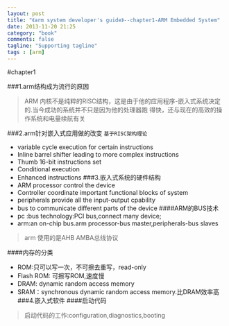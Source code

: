 ```yaml
---
layout: post
title: "《arm system developer's guide》--chapter1-ARM Embedded System"
date: 2013-11-20 21:25
category: "book"
comments: false
tagline: "Supporting tagline"
tags : [arm]
---
```


#chapter1

###1.arm结构成为流行的原因

> ARM 内核不是纯粹的RISC结构，这是由于他的应用程序-嵌入式系统决定的.当今成功的系统并不只是因为他的处理器跑
> 得快，还与现在的高效的操作系统和电量续航有关

###2.arm针对嵌入式应用做的改变
` 基于RISC架构理论 `
- variable cycle execution for certain instructions
- Inline barrel shifter leading to more complex instructions
- Thumb 16-bit instructions set
- Conditional execution
- Enhanced instructions
###3.嵌入式系统的硬件结构
- ARM processor control the device
- Controller coordinate important functional blocks of system
- peripherals provide all the input-output cpability 
- bus to communicate different parts of the device
####ARM的BUS技术
- pc :bus technology:PCI bus,connect many device;
- arm:an on-chip bus.arm processor-bus master,peripherals-bus slaves
> arm 使用的是AHB AMBA总线协议

####内存的分类
- ROM:只可以写一次，不可擦去重写，read-only
- Flash ROM: 可擦写ROM,速度慢
- DRAM: dynamic random access memory 
- SRAM：synchronous dynamic random access memory.比DRAM效率高
###4.嵌入式软件
####启动代码
> 启动代码的工作:configuration,diagnostics,booting

